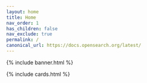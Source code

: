 ```yaml
---
layout: home
title: Home
nav_order: 1
has_children: false
nav_exclude: true
permalink: /
canonical_url: https://docs.opensearch.org/latest/
---
```


{% include banner.html %}

{% include cards.html %}
